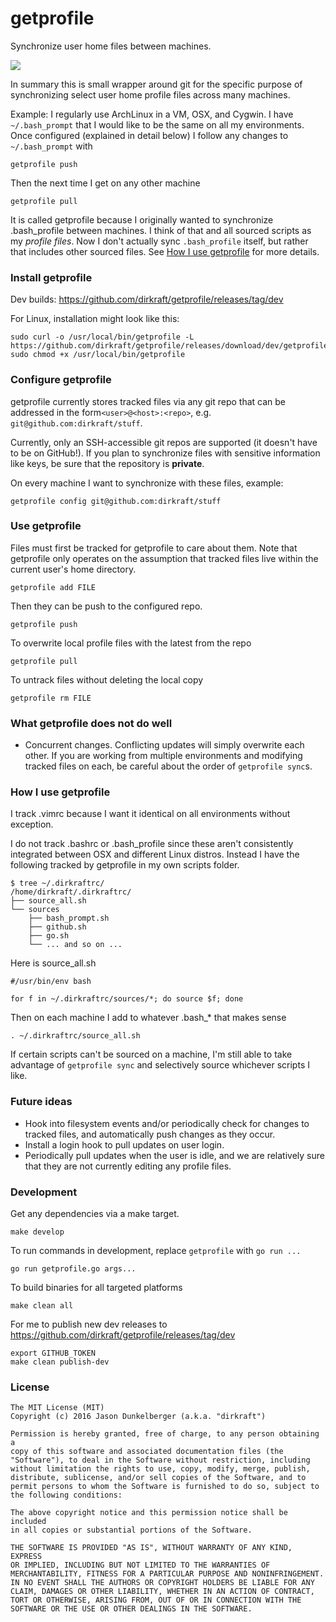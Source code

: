 # getprofile

Synchronize user home files between machines.

<img src="https://travis-ci.org/dirkraft/getprofile.svg?branch=master">

In summary this is small wrapper around git for the specific purpose
of synchronizing select user home profile files across many machines.

Example: I regularly use ArchLinux in a VM, OSX, and Cygwin.
I have `~/.bash_prompt` that I would like to be the same
on all my environments. Once configured (explained in detail below)
I follow any changes to `~/.bash_prompt` with

    getprofile push

Then the next time I get on any other machine

    getprofile pull

It is called getprofile because I originally wanted to synchronize
.bash_profile between machines. I think of that and all sourced scripts
as my *profile files*. Now I don't actually sync `.bash_profile` itself,
but rather that includes other sourced files. See
[How I use getprofile](#how-i-use-getprofile) for more details.

### Install getprofile

Dev builds: https://github.com/dirkraft/getprofile/releases/tag/dev

For Linux, installation might look like this:

    sudo curl -o /usr/local/bin/getprofile -L https://github.com/dirkraft/getprofile/releases/download/dev/getprofile.linux.amd64
    sudo chmod +x /usr/local/bin/getprofile

### Configure getprofile

getprofile currently stores tracked files via any git repo that can
be addressed in the form`<user>@<host>:<repo>`,
e.g. `git@github.com:dirkraft/stuff`.

Currently, only an SSH-accessible git repos are supported (it doesn't
have to be on GitHub!). If you plan to synchronize files with sensitive
information like keys, be sure that the repository is **private**.

On every machine I want to synchronize with these files, example:

    getprofile config git@github.com:dirkraft/stuff

### Use getprofile

Files must first be tracked for getprofile to care about them.
Note that getprofile only operates on the assumption that tracked files
live within the current user's home directory.

    getprofile add FILE

Then they can be push to the configured repo.

    getprofile push

To overwrite local profile files with the latest from the repo

    getprofile pull

To untrack files without deleting the local copy

    getprofile rm FILE

### What getprofile does not do well

  - Concurrent changes. Conflicting updates will simply overwrite each
    other. If you are working from multiple environments and modifying
    tracked files on each, be careful about the order of `getprofile
    sync`s.

### How I use getprofile

I track .vimrc because I want it identical on all environments without
exception.

I do not track .bashrc or .bash_profile since these aren't consistently
integrated between OSX and different Linux distros. Instead I have the
following tracked by getprofile in my own scripts folder.

    $ tree ~/.dirkraftrc/
    /home/dirkraft/.dirkraftrc/
    ├── source_all.sh
    └── sources
        ├── bash_prompt.sh
        ├── github.sh
        ├── go.sh
        └── ... and so on ...

Here is source_all.sh

    #/usr/bin/env bash

    for f in ~/.dirkraftrc/sources/*; do source $f; done

Then on each machine I add to whatever .bash_* that makes sense

    . ~/.dirkraftrc/source_all.sh

If certain scripts can't be sourced on a machine, I'm still able to
take advantage of `getprofile sync` and selectively source whichever
scripts I like.

### Future ideas

  - Hook into filesystem events and/or periodically check for changes to
    tracked files, and automatically push changes as they occur.
  - Install a login hook to pull updates on user login.
  - Periodically pull updates when the user is idle, and we are
    relatively sure that they are not currently editing any profile
    files.

### Development

Get any dependencies via a make target.

    make develop

To run commands in development, replace `getprofile` with `go run ...`

    go run getprofile.go args...

To build binaries for all targeted platforms

    make clean all

For me to publish new dev releases to
https://github.com/dirkraft/getprofile/releases/tag/dev

    export GITHUB_TOKEN
    make clean publish-dev

### License

```
The MIT License (MIT)
Copyright (c) 2016 Jason Dunkelberger (a.k.a. "dirkraft")

Permission is hereby granted, free of charge, to any person obtaining a
copy of this software and associated documentation files (the
"Software"), to deal in the Software without restriction, including
without limitation the rights to use, copy, modify, merge, publish,
distribute, sublicense, and/or sell copies of the Software, and to
permit persons to whom the Software is furnished to do so, subject to
the following conditions:

The above copyright notice and this permission notice shall be included
in all copies or substantial portions of the Software.

THE SOFTWARE IS PROVIDED "AS IS", WITHOUT WARRANTY OF ANY KIND, EXPRESS
OR IMPLIED, INCLUDING BUT NOT LIMITED TO THE WARRANTIES OF
MERCHANTABILITY, FITNESS FOR A PARTICULAR PURPOSE AND NONINFRINGEMENT.
IN NO EVENT SHALL THE AUTHORS OR COPYRIGHT HOLDERS BE LIABLE FOR ANY
CLAIM, DAMAGES OR OTHER LIABILITY, WHETHER IN AN ACTION OF CONTRACT,
TORT OR OTHERWISE, ARISING FROM, OUT OF OR IN CONNECTION WITH THE
SOFTWARE OR THE USE OR OTHER DEALINGS IN THE SOFTWARE.
```